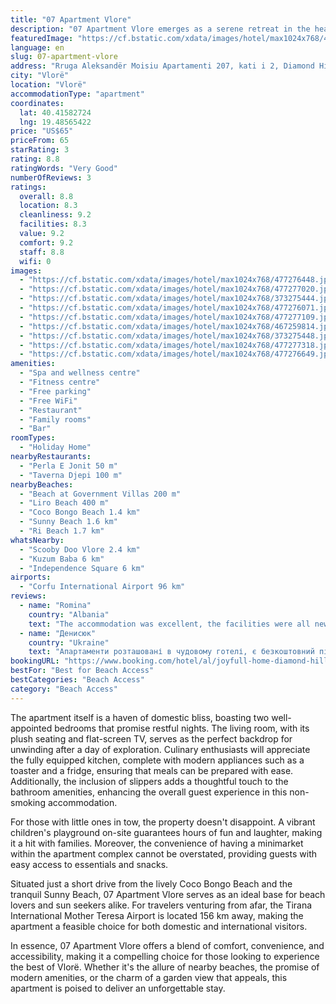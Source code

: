 ```yaml
---
title: "07 Apartment Vlore"
description: "07 Apartment Vlore emerges as a serene retreat in the heart of Vlorë, a mere stone's throw from the pristine Beach at Government Villas and the inviting sands of Liro Beach."
featuredImage: "https://cf.bstatic.com/xdata/images/hotel/max1024x768/477276448.jpg?k=f3cbed48550c33e590e813629d3d22a28ebe96797675101a61eee6047794a5a3&o=&hp=1"
language: en
slug: 07-apartment-vlore
address: "Rruga Aleksandër Moisiu Apartamenti 207, kati i 2, Diamond Hill Resort & SPA, Vlorë, Albania"
city: "Vlorë"
location: "Vlorë"
accommodationType: "apartment"
coordinates:
  lat: 40.41582724
  lng: 19.48565422
price: "US$65"
priceFrom: 65
starRating: 3
rating: 8.8
ratingWords: "Very Good"
numberOfReviews: 3
ratings:
  overall: 8.8
  location: 8.3
  cleanliness: 9.2
  facilities: 8.3
  value: 9.2
  comfort: 9.2
  staff: 8.8
  wifi: 0
images:
  - "https://cf.bstatic.com/xdata/images/hotel/max1024x768/477276448.jpg?k=f3cbed48550c33e590e813629d3d22a28ebe96797675101a61eee6047794a5a3&o=&hp=1"
  - "https://cf.bstatic.com/xdata/images/hotel/max1024x768/477277020.jpg?k=7fe8448b50c59294e8b22f7a339fd116386c11ab70a669088ff5cd1590256f4c&o=&hp=1"
  - "https://cf.bstatic.com/xdata/images/hotel/max1024x768/373275444.jpg?k=2ce6ba5ace4f013f6b9b2cebca78c3199af27ee3a25f45f7d3394268ca49bd9d&o=&hp=1"
  - "https://cf.bstatic.com/xdata/images/hotel/max1024x768/477276071.jpg?k=f29cd11dd4e4298590b234c9f6e81afcec48b24e310c0b8b8f236900a03e5cff&o=&hp=1"
  - "https://cf.bstatic.com/xdata/images/hotel/max1024x768/477277109.jpg?k=4ce6093e5c5c323240b1091aa40c208b1a77e1f4834aa30a02265478ff04928f&o=&hp=1"
  - "https://cf.bstatic.com/xdata/images/hotel/max1024x768/467259814.jpg?k=0c406dc2030fbc67e6caaef4c27b36dbed3987c039c188eac5de5984e1492ede&o=&hp=1"
  - "https://cf.bstatic.com/xdata/images/hotel/max1024x768/373275448.jpg?k=b83842858e3cd33c1653854b088316839478cac783fc6707f4ea603d3c43a616&o=&hp=1"
  - "https://cf.bstatic.com/xdata/images/hotel/max1024x768/477277318.jpg?k=b432bb8520b07c075dbeaf17e7d09bd6da1aad36a376eab7aa0c73797e1067c2&o=&hp=1"
  - "https://cf.bstatic.com/xdata/images/hotel/max1024x768/477276649.jpg?k=6616bde74b912909912f7ac3b7aeea1be00151bb85cf759b0ded923b53d6b137&o=&hp=1"
amenities:
  - "Spa and wellness centre"
  - "Fitness centre"
  - "Free parking"
  - "Free WiFi"
  - "Restaurant"
  - "Family rooms"
  - "Bar"
roomTypes:
  - "Holiday Home"
nearbyRestaurants:
  - "Perla E Jonit 50 m"
  - "Taverna Djepi 100 m"
nearbyBeaches:
  - "Beach at Government Villas 200 m"
  - "Liro Beach 400 m"
  - "Coco Bongo Beach 1.4 km"
  - "Sunny Beach 1.6 km"
  - "Ri Beach 1.7 km"
whatsNearby:
  - "Scooby Doo Vlore 2.4 km"
  - "Kuzum Baba 6 km"
  - "Independence Square 6 km"
airports:
  - "Corfu International Airport 96 km"
reviews:
  - name: "Romina"
    country: "Albania"
    text: "The accommodation was excellent, the facilities were all new, it was easily accessible and very quiet. The room was very clean and comfortable. The staff very welcoming. Totally would recommend it. 10 out of 10."
  - name: "Денисюк"
    country: "Ukraine"
    text: "Апартаменти розташовані в чудовому готелі, є безкоштовний підземний паркінг."
bookingURL: "https://www.booking.com/hotel/al/joyfull-home-diamond-hill.en-gb.html?aid=8035640"
bestFor: "Best for Beach Access"
bestCategories: "Beach Access"
category: "Beach Access"
---
```


The apartment itself is a haven of domestic bliss, boasting two well-appointed bedrooms that promise restful nights. The living room, with its plush seating and flat-screen TV, serves as the perfect backdrop for unwinding after a day of exploration. Culinary enthusiasts will appreciate the fully equipped kitchen, complete with modern appliances such as a toaster and a fridge, ensuring that meals can be prepared with ease. Additionally, the inclusion of slippers adds a thoughtful touch to the bathroom amenities, enhancing the overall guest experience in this non-smoking accommodation.

For those with little ones in tow, the property doesn't disappoint. A vibrant children's playground on-site guarantees hours of fun and laughter, making it a hit with families. Moreover, the convenience of having a minimarket within the apartment complex cannot be overstated, providing guests with easy access to essentials and snacks.

Situated just a short drive from the lively Coco Bongo Beach and the tranquil Sunny Beach, 07 Apartment Vlore serves as an ideal base for beach lovers and sun seekers alike. For travelers venturing from afar, the Tirana International Mother Teresa Airport is located 156 km away, making the apartment a feasible choice for both domestic and international visitors.

In essence, 07 Apartment Vlore offers a blend of comfort, convenience, and accessibility, making it a compelling choice for those looking to experience the best of Vlorë. Whether it's the allure of nearby beaches, the promise of modern amenities, or the charm of a garden view that appeals, this apartment is poised to deliver an unforgettable stay.
